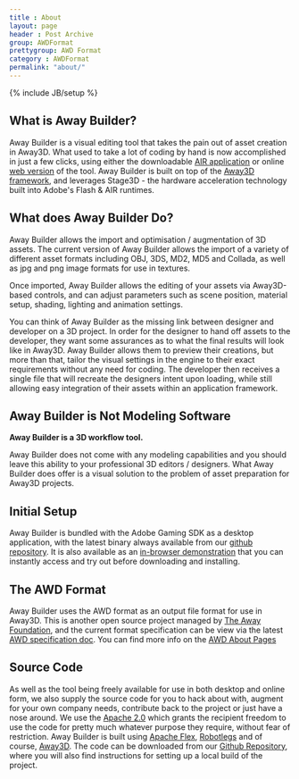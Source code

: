 ```yaml
---
title : About
layout: page
header : Post Archive
group: AWDFormat
prettygroup: AWD Format
category : AWDFormat
permalink: "about/"
---
```

{% include JB/setup %}

## What is Away Builder?

Away Builder is a visual editing tool that takes the pain out of asset creation in Away3D. What used to take a lot of coding by hand is now accomplished in just a few clicks, using either the downloadable [AIR application](https://github.com/awaytools/AwayBuilder/blob/master/awaybuilder-desktop/bin-release/AwayBuilderApplication.air?raw=true) or online [web version](/awaybuilder/live_tool/) of the tool. Away Builder is built on top of the [Away3D framework](http://www.away3d.com), and leverages Stage3D - the hardware acceleration technology built into Adobe's Flash & AIR runtimes.

## What does Away Builder Do?

Away Builder allows the import and optimisation / augmentation of 3D assets. The current version of Away Builder allows the import of a variety of different asset formats including OBJ, 3DS, MD2, MD5 and Collada, as well as jpg and png image formats for use in textures. 

Once imported, Away Builder allows the editing of your assets via Away3D-based controls, and can adjust parameters such as scene position, material setup, shading, lighting and animation settings.

You can think of Away Builder as the missing link between designer and developer on a 3D project. In order for the designer to hand off assets to the developer, they want some assurances as to what the final results will look like in Away3D. Away Builder allows them to preview their creations, but more than that, tailor the visual settings in the engine to their exact requirements without any need for coding. The developer then receives a single file that will recreate the designers intent upon loading, while still allowing easy integration of their assets within an application framework.

## Away Builder is Not Modeling Software

**Away Builder is a 3D workflow tool.**

Away Builder does not come with any modeling capabilities and you should leave this ability to your professional 3D editors / designers.
What Away Builder does offer is a visual solution to the problem of asset preparation for Away3D projects.

## Initial Setup

Away Builder is bundled with the Adobe Gaming SDK as a desktop application, with the latest binary always available from our [github repository](https://github.com/awaytools/AwayBuilder). It is also available as an [in-browser demonstration](/awaybuilder/AwayBuilderApplication.html) that you can instantly access and try out before downloading and installing.

## The AWD Format

Away Builder uses the AWD format as an output file format for use in Away3D. This is another open source project managed by [The Away Foundation](http://www.theawayfoundation.org), and the current format specification can be view via the latest [AWD specification doc](https://github.com/awaytools/awd-sdk/blob/master/docs/AWD_format_specification2_1_Alpha.pdf?raw=true). You can find more info on the [AWD About Pages](/awdformat/about)

## Source Code

As well as the tool being freely available for use in both desktop and online form, we also supply the source code for you to hack about with, augment for your own company needs, contribute back to the project or just have a nose around. We use the [Apache 2.0](http://www.apache.org/licenses/LICENSE-2.0) which grants the recipient freedom to use the code for pretty much whatever purpose they require, without fear of restriction. Away Builder is built using [Apache Flex](http://flex.apache.org/), [Robotlegs](http://www.robotlegs.org/) and of course, [Away3D](http://www.away3d.com). The code can be downloaded from our [Github Repository](https://github.com/awaytools/AwayBuilder), where you will also find instructions for setting up a local build of the project.